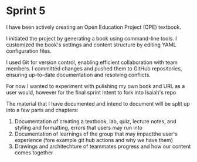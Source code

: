<!-- #region -->
Sprint 5 
=====================================

I have been actively creating an Open Education Project (OPE) textbook.

I initiated the project by generating a book using command-line tools. I customized the book's settings and content structure by editing YAML configuration files.

I used Git for version control, enabling efficient collaboration with team members. I committed changes and pushed them to GitHub repositories, ensuring up-to-date documentation and resolving conflicts.

For now I wanted to experiment with pulishing my own book and URL as a user would, however for the final sprint Intent to fork into Isaiah's repo

The material that I have documented and intend to document will be split up into a few parts and chapters:
1. Documentation of creating a textbook, lab, quiz, lecture notes, and styling and formatting, errors that users may run into 
2. Documentation of learnings of the group that may impactthe user's experience (fore example git hub actions and why we have them)
3. Drawings and architechture of teammates progress and how our content comes together

<!-- #endregion -->
